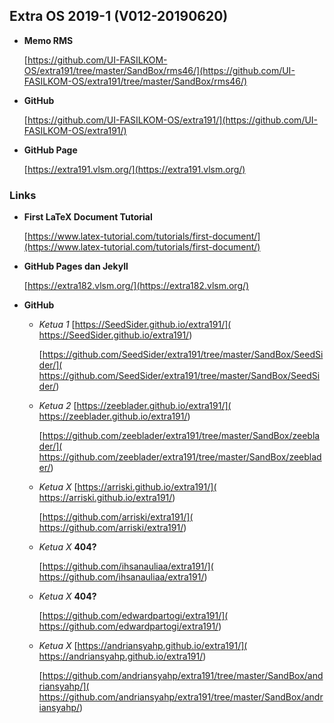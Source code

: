 ## Extra OS 2019-1 (V012-20190620)

- **Memo RMS**

  [https://github.com/UI-FASILKOM-OS/extra191/tree/master/SandBox/rms46/](https://github.com/UI-FASILKOM-OS/extra191/tree/master/SandBox/rms46/)

- **GitHub**

  [https://github.com/UI-FASILKOM-OS/extra191/](https://github.com/UI-FASILKOM-OS/extra191/)

- **GitHub Page**

  [https://extra191.vlsm.org/](https://extra191.vlsm.org/)


### Links

- **First LaTeX Document Tutorial** 

  [https://www.latex-tutorial.com/tutorials/first-document/](https://www.latex-tutorial.com/tutorials/first-document/)

- **GitHub Pages dan Jekyll**

  [https://extra182.vlsm.org/](https://extra182.vlsm.org/)

- **GitHub**

  - _Ketua 1_ 
    [https://SeedSider.github.io/extra191/](
     https://SeedSider.github.io/extra191/)

    [https://github.com/SeedSider/extra191/tree/master/SandBox/SeedSider/](
     https://github.com/SeedSider/extra191/tree/master/SandBox/SeedSider/)

  - _Ketua 2_ 
    [https://zeeblader.github.io/extra191/](
     https://zeeblader.github.io/extra191/)

    [https://github.com/zeeblader/extra191/tree/master/SandBox/zeeblader/](
     https://github.com/zeeblader/extra191/tree/master/SandBox/zeeblader/)

  - _Ketua X_ 
    [https://arriski.github.io/extra191/](
     https://arriski.github.io/extra191/)

    [https://github.com/arriski/extra191/](
     https://github.com/arriski/extra191/)

  - _Ketua X_ 
    **404?**

    [https://github.com/ihsanauliaa/extra191/](
     https://github.com/ihsanauliaa/extra191/)

  - _Ketua X_ 
    **404?**

    [https://github.com/edwardpartogi/extra191/](
     https://github.com/edwardpartogi/extra191/)

  - _Ketua X_ 
    [https://andriansyahp.github.io/extra191/](
     https://andriansyahp.github.io/extra191/)

    [https://github.com/andriansyahp/extra191/tree/master/SandBox/andriansyahp/](
     https://github.com/andriansyahp/extra191/tree/master/SandBox/andriansyahp/)


